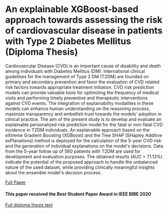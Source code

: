 # An explainable XGBoost-based approach towards assessing the risk of cardiovascular disease in patients with Type 2 Diabetes Mellitus (Diploma Thesis)

Cardiovascular Disease (CVD) is an important cause of disability and death among individuals with Diabetes Mellitus (DM). International clinical guidelines for the management of Type 2 DM (T2DM) are founded on primary and secondary prevention and favor the evaluation of CVD related risk factors towards appropriate treatment initiation. CVD risk prediction models can provide valuable tools for optimizing the frequency of medical visits and performing timely preventive and therapeutic interventions against CVD events. The integration of explainability modalities in these models can enhance human understanding on the reasoning process, maximize transparency and embellish trust towards the models' adoption in clinical practice. The aim of the present study is to develop and evaluate an explainable personalized risk prediction model for the fatal or non-fatal CVD incidence in T2DM individuals. An explainable approach based on the eXtreme Gradient Boosting (XGBoost) and the Tree SHAP (SHapley Additive exPlanations) method is deployed for the calculation of the 5-year CVD risk and the generation of individual explanations on the model's decisions. Data from the 5-year follow up of 560 patients with T2DM are used for development and evaluation purposes. The obtained results (AUC = 71.13%) indicate the potential of the proposed approach to handle the unbalanced nature of the used dataset, while providing clinically meaningful insights about the ensemble model's decision process.




[Full Paper](https://arxiv.org/abs/2009.06629)
#### This paper received the Best Student Paper Award in IEEE BIBE 2020


[Full diploma thesis text](http://artemis.cslab.ece.ntua.gr:8080/jspui/handle/123456789/17811)

